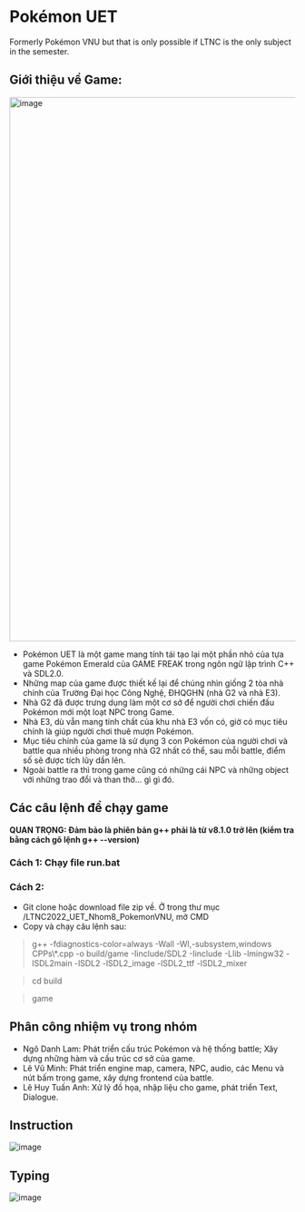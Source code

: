 # Pokémon UET
Formerly Pokémon VNU but that is only possible if LTNC is the only subject in the semester.

## Giới thiệu về Game:
<img width="960" alt="image" src="https://user-images.githubusercontent.com/29592868/169844629-622cf24d-a0f9-4ed0-bc52-dda1f0b21964.png">

- Pokémon UET là một game mang tính tái tạo lại một phần nhỏ của tựa game Pokémon Emerald của GAME FREAK trong ngôn ngữ lập trình C++ và SDL2.0.
- Những map của game được thiết kế lại để chúng nhìn giống 2 tòa nhà chính của Trường Đại học Công Nghệ, ĐHQGHN (nhà G2 và nhà E3).
- Nhà G2 đã được trưng dụng làm một cơ sở để người chơi chiến đấu Pokémon mới một loạt NPC trong Game.
- Nhà E3, dù vẫn mang tính chất của khu nhà E3 vốn có, giờ có mục tiêu chính là giúp người chơi thuê mượn Pokémon.
- Mục tiêu chính của game là sử dụng 3 con Pokémon của người chơi và battle qua nhiều phòng trong nhà G2 nhất có thể, sau mỗi battle, điểm số sẽ được tích lũy dần lên.
- Ngoài battle ra thì trong game cũng có những cái NPC và những object với những trao đổi và than thở... gì gì đó.


## Các câu lệnh để chạy game
**QUAN TRỌNG: Đảm bảo là phiên bản g++ phải là từ v8.1.0 trở lên (kiểm tra bằng cách gõ lệnh g++ --version)**
### Cách 1: Chạy file run.bat
### Cách 2: 
- Git clone hoặc download file zip về. Ở trong thư mục /LTNC2022_UET_Nhom8_PokemonVNU, mở CMD
- Copy và chạy câu lệnh sau: 
> g++ -fdiagnostics-color=always -Wall -Wl,-subsystem,windows CPPs\\*.cpp -o build/game -Iinclude/SDL2 -Iinclude -Llib -lmingw32 -lSDL2main -lSDL2 -lSDL2_image -lSDL2_ttf -lSDL2_mixer

> cd build

> game


## Phân công nhiệm vụ trong nhóm
- Ngô Danh Lam: Phát triển cấu trúc Pokémon và hệ thống battle; Xây dựng những hàm và cấu trúc cơ sở của game.
- Lê Vũ Minh: Phát triển engine map, camera, NPC, audio, các Menu và nút bấm trong game, xây dựng frontend của battle.
- Lê Huy Tuấn Anh: Xử lý đồ họa, nhập liệu cho game, phát triển Text, Dialogue.

## Instruction
![image](https://user-images.githubusercontent.com/29592868/169816056-b2d8eeec-f55c-4a95-84ab-6aee60790fa6.png)

## Typing
![image](https://user-images.githubusercontent.com/29592868/169819959-e4ae407b-d83b-4869-bb7a-b08ab931670c.png)

